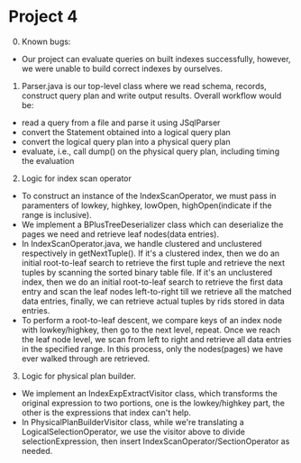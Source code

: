 # Project 4 

0. Known bugs:
- Our project can evaluate queries on built indexes successfully, however, we were unable to build correct indexes by ourselves.

1. Parser.java is our top-level class where we read schema, records, construct query plan and write output results. Overall workflow would be:
- read a query from a file and parse it using JSqlParser
- convert the Statement obtained into a logical query plan
- convert the logical query plan into a physical query plan
- evaluate, i.e., call dump() on the physical query plan, including timing the evaluation

2. Logic for index scan operator
- To construct an instance of the IndexScanOperator, we must pass in paramenters of lowkey, highkey, lowOpen, highOpen(indicate if the range is inclusive).
- We implement a BPlusTreeDeserializer class which can deserialize the pages we need and retrieve leaf nodes(data entries).
- In IndexScanOperator.java, we handle clustered and unclustered respectively in getNextTuple(). 
If it's a clustered index, then we do an initial root-to-leaf search to retrieve the first tuple and retrieve the next tuples by scanning the sorted binary table file. If it's an unclustered index, then we do an initial root-to-leaf search to retrieve the first data entry and scan the leaf nodes left-to-right till we retrieve all the matched data entries, finally, we can retrieve actual tuples by rids stored in data entries. 
- To perform a root-to-leaf descent, we compare keys of an index node with lowkey/highkey, then go to the next level, repeat. Once we reach the leaf node level, we scan from left to right and retrieve all data entries in the specified range. In this process, only the nodes(pages) we have ever walked through are retrieved.

3. Logic for physical plan builder.
- We implement an IndexExpExtractVisitor class, which transforms the original expression to two portions, one is the lowkey/highkey part, the other is the expressions that index can't help. 
- In PhysicalPlanBuilderVisitor class, while we're translating a LogicalSelectionOperator, we use the visitor above to divide selectionExpression, then insert IndexScanOperator/SectionOperator as needed.

